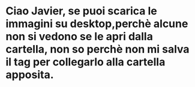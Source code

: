 #  Ciao Javier, se puoi scarica le immagini su desktop,perchè alcune non si vedono se le apri dalla cartella, non so perchè non mi salva il tag per collegarlo alla cartella apposita.
